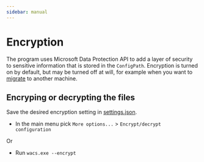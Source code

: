 ```yaml
---
sidebar: manual
---
```


# Encryption
The program uses Microsoft Data Protection API to add a layer of security 
to sensitive information that is stored in the `ConfigPath`. Encryption is
turned on by default, but may be turned off at will, for example when you 
want to [migrate](/manual/migration) to another machine.

## Encryping or decrypting the files
Save the desired encryption setting in [settings.json](/reference/settings).

- In the main menu pick `More options...` > `Encrypt/decrypt configuration`

Or 

- Run `wacs.exe --encrypt`